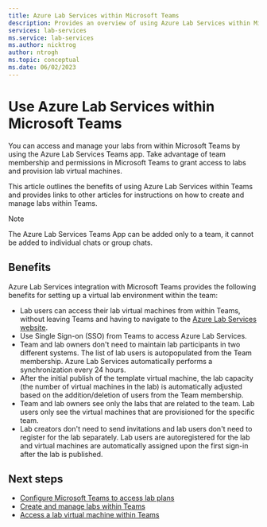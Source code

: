 ```yaml
---
title: Azure Lab Services within Microsoft Teams
description: Provides an overview of using Azure Lab Services within Microsoft Teams. 
services: lab-services
ms.service: lab-services
ms.author: nicktrog
author: ntrogh
ms.topic: conceptual
ms.date: 06/02/2023
---
```


# Use Azure Lab Services within Microsoft Teams

You can access and manage your labs from within Microsoft Teams by using the Azure Lab Services Teams app. Take advantage of team membership and permissions in Microsoft Teams to grant access to labs and provision lab virtual machines.

This article outlines the benefits of using Azure Lab Services within Teams and provides links to other articles for instructions on how to create and manage labs within Teams.

> [!NOTE]
> The Azure Lab Services Teams App can be added only to a team, it cannot be added to individual chats or group chats.

## Benefits

Azure Lab Services integration with Microsoft Teams provides the following benefits for setting up a virtual lab environment within the team:

* Lab users can access their lab virtual machines from within Teams, without leaving Teams and having to navigate to the [Azure Lab Services website](https://labs.azure.com).
* Use Single Sign-on (SSO) from Teams to access Azure Lab Services.
* Team and lab owners don't need to maintain lab participants in two different systems. The list of lab users is autopopulated from the Team membership. Azure Lab Services automatically performs a synchronization every 24 hours.
* After the initial publish of the template virtual machine, the lab capacity (the number of virtual machines in the lab) is automatically adjusted based on the addition/deletion of users from the Team membership.
* Team and lab owners see only the labs that are related to the team. Lab users only see the virtual machines that are provisioned for the specific team.
* Lab creators don't need to send invitations and lab users don't need to register for the lab separately. Lab users are autoregistered for the lab and virtual machines are automatically assigned upon the first sign-in after the lab is published. 

## Next steps

* [Configure Microsoft Teams to access lab plans](how-to-configure-teams-for-lab-plans.md)
* [Create and manage labs within Teams](./how-to-manage-labs-within-teams.md)
* [Access a lab virtual machine within Teams](how-to-access-vm-for-students-within-teams.md)
